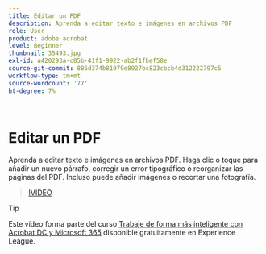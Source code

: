 ```yaml
---
title: Editar un PDF
description: Aprenda a editar texto e imágenes en archivos PDF
role: User
product: adobe acrobat
level: Beginner
thumbnail: 35493.jpg
exl-id: a420293a-c85b-41f1-9922-ab2f1fbef58e
source-git-commit: 886d374b81979e8927bc823cbcb4d312222797c5
workflow-type: tm+mt
source-wordcount: '77'
ht-degree: 7%

---
```


# Editar un PDF

Aprenda a editar texto e imágenes en archivos PDF. Haga clic o toque para añadir un nuevo párrafo, corregir un error tipográfico o reorganizar las páginas del PDF. Incluso puede añadir imágenes o recortar una fotografía.

>[!VIDEO](https://video.tv.adobe.com/v/35493?hidetitle=true)

>[!TIP]
>
>Este vídeo forma parte del curso [Trabaje de forma más inteligente con Acrobat DC y Microsoft 365](https://experienceleague.adobe.com/?recommended=Acrobat-U-1-2021.microsoft365) disponible gratuitamente en Experience League.
